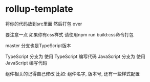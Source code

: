 # rollup-template

将你的代码放到src里面 然后打包 over

要注意一点 如果你有css样式 请使用npm run build:css命令打包

master 分支也是TypeScript版本

TypeScript 分支为 使用 TypeScript 编写代码
JavaScript 分支为 使用 JavaScript 编写代码

组件相关的记得自己修改 比如: 组件名字, 版本号, 还有一些样式配置
